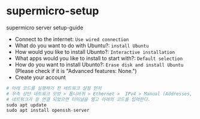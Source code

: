 # supermicro-setup
supermicro server setup-guide

- Connect to the internet: `Use wired connection`
- What do you want to do with Ubuntu?: `install Ubuntu`
- How would you like to install Ubunto?: `Interactive installation`
- What apps would you like to install to start with?: `Default selection`
- How do you want to install Ubunto?: `Erase disk and install Ubuntu` (Please check if it is "Advanced features: None.")
- Create your account

```python
# 아래 코드를 실행하기 전 네트워크 설정 먼저
# 우측 상단 네트워크 모양 > 톱니바퀴 > Ethernet >  IPv4 > Manual (Addresses, DNS 입력) > Apply
# 네트워크가 잘 연결 되었으면 터미널을 열고 아래의 코드를 입력한다.
sudo apt update
sudo apt install openssh-server
```
